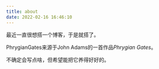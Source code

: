 ```yaml
---
title: about
date: 2022-02-16 16:46:10
---
```

最近一直很想搭一个博客，于是就搭了。

PhrygianGates来源于John Adams的一首作品*Phrygian Gates*。

不确定会写点啥，但希望能把它养得好好的。
